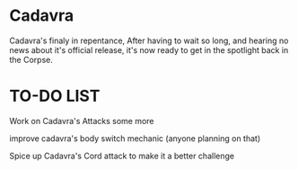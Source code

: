 # Cadavra


Cadavra's finaly in repentance, After having to wait so long, and hearing no news about it's official release, it's now ready to get in the spotlight back in the Corpse. 


# TO-DO LIST

Work on Cadavra's Attacks some more

improve cadavra's body switch mechanic (anyone planning on that)

Spice up Cadavra's Cord attack to make it a better challenge
